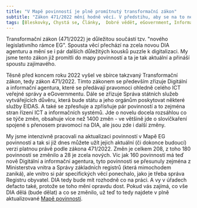 ```yaml
---
title: "V Mapě povinností je plně promítnutý transformační zákon"
subtitle: "Zákon 471/2022 mění hodně věcí. V předstihu, aby se na to nejen úřady stihly připravit, jsme aktualizovali Mapu EG povinností podle tohoto klíčového zákona."
tags: [Bleskovky, Chystá se, Články,  Dobré vědět, eGovernment, Informace, Naše práceNepřehlédněte, Povinnosti, Projekt Mapa povinností, ]
---
```






Transformační zákon (471/2022) je důležitou součástí tzv. "nového legislativního rámce EG". Spousta věcí přechází na zcela novou DIA agenturu a mění se i pár dalších důležitých kousků puzzle k digitalizaci. My jsme tento zákon již promítli do mapy povinností a ta je tak aktuální a přináší spoustu zajímavého.



Těsně před koncem roku 2022 vyšel ve sbírce takzvaný Transformační zákon, tedy zákon 471/2022. Tímto zákonem se především zřizuje Digitální a informační agentura, které se předávají pravomoci ohledně celého ICT veřejné správy a eGovernmentu. Dále se zřizuje Správa státních služeb vytvářejících důvěru, která bude státu a jeho orgánům poskytovat některé služby EIDAS. A také se zpřesňuje a zpřísňuje pár povinností a to zejména stran řízení ICT a informačních systémů. Jde o novelu docela rozsáhlou co se týče změn, obsahuje více než 1400 změn - ve většině jde o slovíčkaření spojené s přenosem pravomocí na DIA, ale jsou zde i další změny.

My jsme intenzivně pracovali na aktualizaci povinností v Mapě EG povinností a tak si již dnes můžete užít jejich aktuální (či dokonce budoucí) verzi platnou právě podle zákona 471/2022. Změn je celkem 208, z toho 180 povinností se změnilo a 28 je zcela nových. Víc jak 160 povinností má teď nově Digitální a informační agentura, tyto povinnosti se přesunuly zejména z Ministerstva vnitra a Správy základních registrů (která mimochodem zaniká), ale vnitro si pár specifických věcí ponechalo, jako je třeba správa Registru obyvatel. DIA tedy bude mít rozhodně co na práci.
A vy v úřadech defacto také, protože se toho mění opravdu dost. Pokud vás zajímá, co vše DIA dělá (bude dělat) a co se změnilo, už teď to tedy najdete v plně aktualizované [Mapě povinností](https://egdilna.cz/mapapovinnosti).